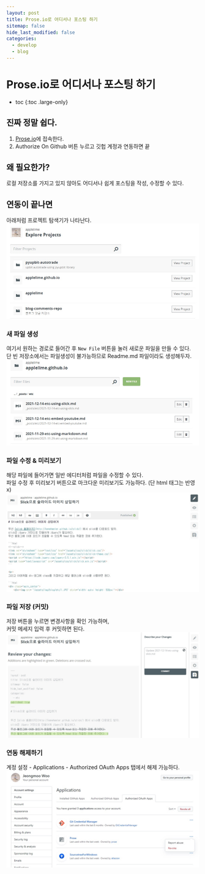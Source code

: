 ```yaml
---
layout: post
title: Prose.io로 어디서나 포스팅 하기
sitemap: false
hide_last_modified: false
categories:
  - develop
  - blog
---
```

# Prose.io로 어디서나 포스팅 하기

* toc
{:toc .large-only}

## 진짜 정말 쉽다.  
1. [Prose.io](https://prose.io)에 접속한다.
2. Authorize On Github 버튼 누르고 깃헙 계정과 연동하면 끝

## 왜 필요한가?
로컬 저장소를 가지고 있지 않아도 어디서나 쉽게 포스팅을 작성, 수정할 수 있다.


## 연동이 끝나면 
아래처럼 프로젝트 탐색기가 나타난다.
![그림1](/assets/img/blog/develop/blog/prose-1.jpg)


### 새 파일 생성
여기서 원하는 경로로 들어간 후 ```New File``` 버튼을 눌러 새로운 파일을 만들 수 있다.  
단 빈 저장소에서는 파일생성이 불가능하므로 Readme.md 파일이라도 생성해두자.
![그림2](/assets/img/blog/develop/blog/prose-2.jpg)


### 파일 수정 & 미리보기
해당 파일에 들어가면 일반 에디터처럼 파일을 수정할 수 있다.  
파일 수정 후 미리보기 버튼으로 마크다운 미리보기도 가능하다. (단 html 태그는 반영 x)  
![그림3](/assets/img/blog/develop/blog/prose-3.jpg)


### 파일 저장 (커밋)
저장 버튼을 누르면 변경사항을 확인 가능하며,  
커밋 메세지 입력 후 커밋하면 된다.  
![그림4](/assets/img/blog/develop/blog/prose-4.jpg)


### 연동 해제하기
계정 설정 - Applications - Authorized OAuth Apps 탭에서 해제 가능하다.
![그림5](/assets/img/blog/develop/blog/prose-5.jpg)